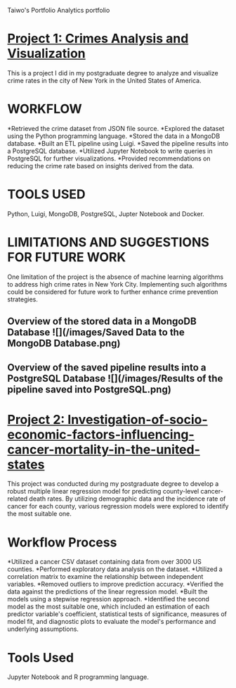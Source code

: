 Taiwo's Portfolio
Analytics portfolio

# [Project 1: Crimes Analysis and Visualization](https://github.com/Taiwooladapo/Crime-Analysis-and-Visualization-in-the-city-of-New-York/tree/main)
This is a project I did in my postgraduate degree to analyze and visualize crime rates in the city of New York in the United States of America.
# WORKFLOW
*Retrieved the crime dataset from JSON file source.
*Explored the dataset using the Python programming language.
*Stored the data in a MongoDB database.
*Built an ETL pipeline using Luigi.
*Saved the pipeline results into a PostgreSQL database.
*Utilized Jupyter Notebook to write queries in PostgreSQL for further visualizations.
*Provided recommendations on reducing the crime rate based on insights derived from the data.
# TOOLS USED
Python, Luigi, MongoDB, PostgreSQL, Jupter Notebook and Docker.
# LIMITATIONS AND SUGGESTIONS FOR FUTURE WORK
One limitation of the project is the absence of machine learning algorithms to address high crime rates in New York City. Implementing such algorithms could be considered for future work to further enhance crime prevention strategies.

## Overview of the stored data in a MongoDB Database  ![](/images/Saved Data to the MongoDB Database.png)
## Overview of the saved pipeline results into a PostgreSQL Database  ![](/images/Results of the pipeline saved into PostgreSQL.png)

# [Project 2: Investigation-of-socio-economic-factors-influencing-cancer-mortality-in-the-united-states](https://github.com/Taiwooladapo/Investigation-of-socio-economic-factors-affecting-cancer-mortality-in-the-united-states./tree/main)
This project was conducted during my postgraduate degree to develop a robust multiple linear regression model for predicting county-level cancer-related death rates. By utilizing demographic data and the incidence rate of cancer for each county, various regression models were explored to identify the most suitable one.
# Workflow Process
*Utilized a cancer CSV dataset containing data from over 3000 US counties. 
*Performed exploratory data analysis on the dataset.
*Utilized a correlation matrix to examine the relationship between independent variables.
*Removed outliers to improve prediction accuracy.
*Verified the data against the predictions of the linear regression model.
*Built the models using a stepwise regression approach.
*Identified the second model as the most suitable one, which included an estimation of each predictor variable's coefficient, statistical tests of significance, measures of model fit, and diagnostic plots to evaluate the model's performance and underlying assumptions.
# Tools Used
Jupyter Notebook and R programming language.
